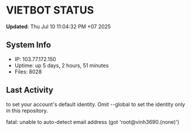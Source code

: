 # VIETBOT STATUS
**Updated**: Thu Jul 10 11:04:32 PM +07 2025

## System Info
- IP: 103.77.172.150
- Uptime: up 5 days, 2 hours, 51 minutes
- Files: 8028

## Last Activity

to set your account's default identity.
Omit --global to set the identity only in this repository.

fatal: unable to auto-detect email address (got 'root@vinh3690.(none)')
